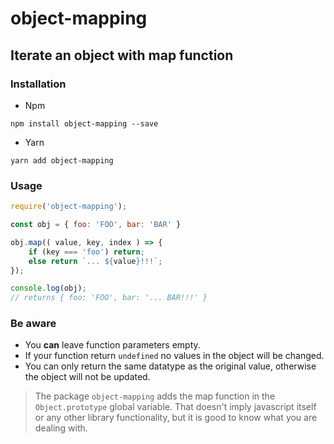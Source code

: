 # object-mapping

## Iterate an object with map function

### Installation

- Npm
```
npm install object-mapping --save
```
- Yarn
```
yarn add object-mapping
```

### Usage

```js
require('object-mapping');

const obj = { foo: 'FOO', bar: 'BAR' }

obj.map(( value, key, index ) => {
    if (key === 'foo') return;
    else return `... ${value}!!!`;
});

console.log(obj);
// returns { foo: 'FOO', bar: '... BAR!!!' }

```

### Be aware

 - You **can** leave function parameters empty.
 - If your function return ```undefined``` no values in the object will be changed.
 - You can only return the same datatype as the original value, otherwise the object will not be updated.

 > The package ```object-mapping``` adds the map function in the ```Object.prototype``` global variable. That doesn't imply javascript itself or any other library functionality, but it is good to know what you are dealing with.